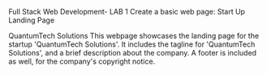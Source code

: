 Full Stack Web Development- LAB 1
Create a basic web page: Start Up Landing Page

QuantumTech Solutions
This webpage showcases the landing page for the startup 'QuantumTech Solutions'. 
It includes the tagline for 'QuantumTech Solutions', and a brief description about the company.
A footer is included as well, for the company's copyright notice.

